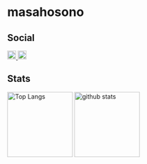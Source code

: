# masahosono

## Social
<p align="left">
  <a href="https://github.com/masahosono">
    <img height="20" src="https://img.shields.io/github/followers/masahosono?label=follow&logo=github&style=flat" />
  </a>
  <a href="http://twitter.com/masahosono">
    <img height="20" src="https://img.shields.io/twitter/follow/masahosono?label=Twitter&logo=twitter&style=flat" />
  </a>
<!-- 	<a href="http://qiita.com/masahosono">
    <img height="20" src="https://qiita-badge.apiapi.app/s/masahosono/followers.svg" />
  </a> -->
</p>

## Stats

<p align="left"> 
  <img alt="Top Langs" height="150px" src="https://github-readme-stats.vercel.app/api/top-langs/?username=masahosono&layout=compact&show_icons=true&theme=onedark" />
  <img alt="github stats" height="150px" src="https://github-readme-stats.vercel.app/api?username=masahosono&theme=onedark&show_icons=ture" />
</p>

